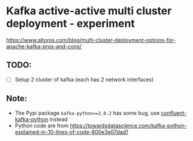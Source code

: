 # Kafka active-active multi cluster deployment - experiment

<https://www.altoros.com/blog/multi-cluster-deployment-options-for-apache-kafka-pros-and-cons/>


## TODO:

- [ ] Setup 2 cluster of kafka (each has 2 network interfaces)


## Note:

- The Pypi package `kafka-python==2.0.2` has some bug, use [confluent-kafka-python](https://github.com/confluentinc/confluent-kafka-python) instead
- Python code are from <https://towardsdatascience.com/kafka-python-explained-in-10-lines-of-code-800e3e07dad1>